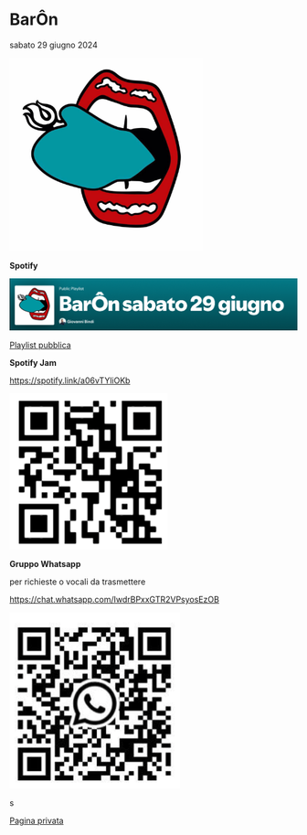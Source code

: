 

# BarÔn

sabato 29 giugno 2024

<img src="../img/baron/baronlogo-9625825.png" alt="baronlogo" style="zoom:33%;" /> 



**Spotify** 

![playspt](../img/baron/playspt.png)

[Playlist pubblica](https://open.spotify.com/playlist/1yAPfXadOrwU10hUepG8Jn?si=6d63aa2577854ae4&pt=138dfad8a7575ee6a859bd11944153c6)



**Spotify Jam** 

https://spotify.link/a06vTYliOKb

![qrspotify](../img/baron/qrspotify.png)





**Gruppo Whatsapp**

per richieste o vocali da trasmettere

https://chat.whatsapp.com/IwdrBPxxGTR2VPsyosEzOB

![qrw](../img/baron/qrw.png)





s

[Pagina privata](../baron29giu/private/private,html)







